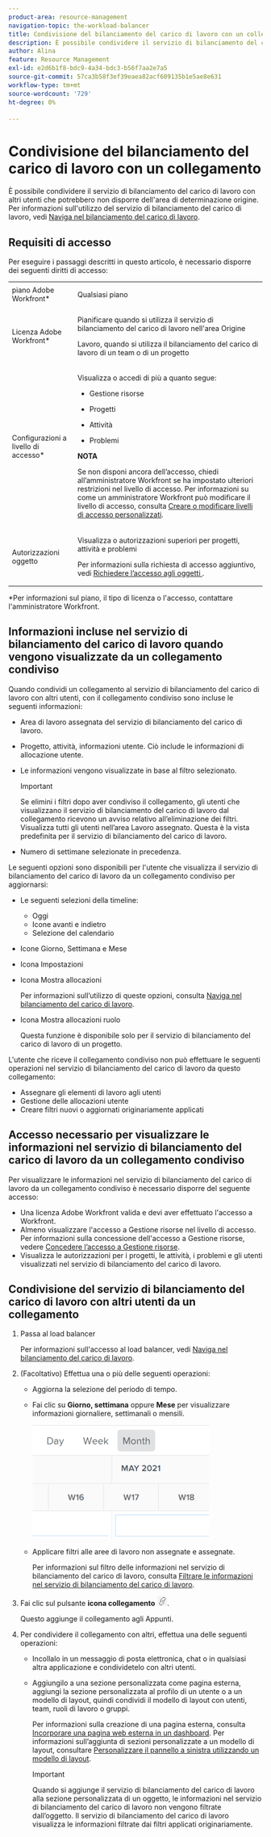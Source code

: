 ```yaml
---
product-area: resource-management
navigation-topic: the-workload-balancer
title: Condivisione del bilanciamento del carico di lavoro con un collegamento
description: È possibile condividere il servizio di bilanciamento del carico di lavoro con altri utenti che potrebbero non disporre dell'area di determinazione origine. Per informazioni sull'utilizzo del servizio di bilanciamento del carico di lavoro, vedere Navigare nel servizio di bilanciamento del carico di lavoro.
author: Alina
feature: Resource Management
exl-id: e2d6b1f8-bdc9-4a34-bdc3-b56f7aa2e7a5
source-git-commit: 57ca3b58f3ef39eaea82acf609135b1e5ae8e631
workflow-type: tm+mt
source-wordcount: '729'
ht-degree: 0%

---
```


# Condivisione del bilanciamento del carico di lavoro con un collegamento

È possibile condividere il servizio di bilanciamento del carico di lavoro con altri utenti che potrebbero non disporre dell&#39;area di determinazione origine. Per informazioni sull&#39;utilizzo del servizio di bilanciamento del carico di lavoro, vedi [Naviga nel bilanciamento del carico di lavoro](../../resource-mgmt/workload-balancer/navigate-the-workload-balancer.md).

## Requisiti di accesso

Per eseguire i passaggi descritti in questo articolo, è necessario disporre dei seguenti diritti di accesso:

<table style="table-layout:auto"> 
 <col> 
 <col> 
 <tbody> 
  <tr> 
   <td role="rowheader">piano Adobe Workfront*</td> 
   <td> <p>Qualsiasi piano</p> </td> 
  </tr> 
  <tr> 
   <td role="rowheader">Licenza Adobe Workfront*</td> 
   <td> <p>Pianificare quando si utilizza il servizio di bilanciamento del carico di lavoro nell'area Origine</p>
   <p>Lavoro, quando si utilizza il bilanciamento del carico di lavoro di un team o di un progetto</p> </td> 
  </tr> 
  <tr> 
   <td role="rowheader">Configurazioni a livello di accesso*</td> 
   <td> <p>Visualizza o accedi di più a quanto segue:</p> 
    <ul> 
     <li> <p>Gestione risorse</p> </li> 
     <li> <p>Progetti</p> </li> 
     <li> <p>Attività</p> </li> 
     <li> <p>Problemi</p> </li> 
    </ul> <p><b>NOTA</b>

Se non disponi ancora dell’accesso, chiedi all’amministratore Workfront se ha impostato ulteriori restrizioni nel livello di accesso. Per informazioni su come un amministratore Workfront può modificare il livello di accesso, consulta <a href="../../administration-and-setup/add-users/configure-and-grant-access/create-modify-access-levels.md" class="MCXref xref">Creare o modificare livelli di accesso personalizzati</a>.</p> </td>
</tr> 
  <tr> 
   <td role="rowheader">Autorizzazioni oggetto</td> 
   <td> <p>Visualizza o autorizzazioni superiori per progetti, attività e problemi </p> <p>Per informazioni sulla richiesta di accesso aggiuntivo, vedi <a href="../../workfront-basics/grant-and-request-access-to-objects/request-access.md" class="MCXref xref">Richiedere l’accesso agli oggetti </a>.</p> </td> 
  </tr> 
 </tbody> 
</table>

&#42;Per informazioni sul piano, il tipo di licenza o l&#39;accesso, contattare l&#39;amministratore Workfront.

## Informazioni incluse nel servizio di bilanciamento del carico di lavoro quando vengono visualizzate da un collegamento condiviso

Quando condividi un collegamento al servizio di bilanciamento del carico di lavoro con altri utenti, con il collegamento condiviso sono incluse le seguenti informazioni:

* Area di lavoro assegnata del servizio di bilanciamento del carico di lavoro.
* Progetto, attività, informazioni utente. Ciò include le informazioni di allocazione utente.
* Le informazioni vengono visualizzate in base al filtro selezionato.

   >[!IMPORTANT]
   >
   >Se elimini i filtri dopo aver condiviso il collegamento, gli utenti che visualizzano il servizio di bilanciamento del carico di lavoro dal collegamento ricevono un avviso relativo all’eliminazione dei filtri. Visualizza tutti gli utenti nell’area Lavoro assegnato. Questa è la vista predefinita per il servizio di bilanciamento del carico di lavoro.

* Numero di settimane selezionate in precedenza.

Le seguenti opzioni sono disponibili per l&#39;utente che visualizza il servizio di bilanciamento del carico di lavoro da un collegamento condiviso per aggiornarsi:

* Le seguenti selezioni della timeline:

   * Oggi
   * Icone avanti e indietro
   * Selezione del calendario

* Icone Giorno, Settimana e Mese
* Icona Impostazioni
* Icona Mostra allocazioni

   Per informazioni sull’utilizzo di queste opzioni, consulta [Naviga nel bilanciamento del carico di lavoro](../../resource-mgmt/workload-balancer/navigate-the-workload-balancer.md).

* Icona Mostra allocazioni ruolo

   Questa funzione è disponibile solo per il servizio di bilanciamento del carico di lavoro di un progetto.

L&#39;utente che riceve il collegamento condiviso non può effettuare le seguenti operazioni nel servizio di bilanciamento del carico di lavoro da questo collegamento:

* Assegnare gli elementi di lavoro agli utenti
* Gestione delle allocazioni utente
* Creare filtri nuovi o aggiornati originariamente applicati

## Accesso necessario per visualizzare le informazioni nel servizio di bilanciamento del carico di lavoro da un collegamento condiviso

Per visualizzare le informazioni nel servizio di bilanciamento del carico di lavoro da un collegamento condiviso è necessario disporre del seguente accesso:

* Una licenza Adobe Workfront valida e devi aver effettuato l&#39;accesso a Workfront.
* Almeno visualizzare l&#39;accesso a Gestione risorse nel livello di accesso. Per informazioni sulla concessione dell&#39;accesso a Gestione risorse, vedere [Concedere l’accesso a Gestione risorse](../../administration-and-setup/add-users/configure-and-grant-access/grant-access-resource-management.md).
* Visualizza le autorizzazioni per i progetti, le attività, i problemi e gli utenti visualizzati nel servizio di bilanciamento del carico di lavoro.

## Condivisione del servizio di bilanciamento del carico di lavoro con altri utenti da un collegamento

1. Passa al load balancer

   Per informazioni sull&#39;accesso al load balancer, vedi [Naviga nel bilanciamento del carico di lavoro](../../resource-mgmt/workload-balancer/navigate-the-workload-balancer.md).

1. (Facoltativo) Effettua una o più delle seguenti operazioni:

   * Aggiorna la selezione del periodo di tempo.
   * Fai clic su **Giorno, settimana** oppure **Mese** per visualizzare informazioni giornaliere, settimanali o mensili.

      ![](assets/month-icon-on-toolbar-selected-wb-350x226.png)

   * Applicare filtri alle aree di lavoro non assegnate e assegnate.

      Per informazioni sul filtro delle informazioni nel servizio di bilanciamento del carico di lavoro, consulta [Filtrare le informazioni nel servizio di bilanciamento del carico di lavoro](../../resource-mgmt/workload-balancer/filter-information-workload-balancer.md).

1. Fai clic sul pulsante **icona collegamento** ![](assets/wb-shearable-link-icon-small.png).

   Questo aggiunge il collegamento agli Appunti.

1. Per condividere il collegamento con altri, effettua una delle seguenti operazioni:

   * Incollalo in un messaggio di posta elettronica, chat o in qualsiasi altra applicazione e condividetelo con altri utenti.
   * Aggiungilo a una sezione personalizzata come pagina esterna, aggiungi la sezione personalizzata al profilo di un utente o a un modello di layout, quindi condividi il modello di layout con utenti, team, ruoli di lavoro o gruppi.

      Per informazioni sulla creazione di una pagina esterna, consulta [Incorporare una pagina web esterna in un dashboard](../../reports-and-dashboards/dashboards/creating-and-managing-dashboards/embed-external-web-page-dashboard.md). Per informazioni sull’aggiunta di sezioni personalizzate a un modello di layout, consultare [Personalizzare il pannello a sinistra utilizzando un modello di layout](../../administration-and-setup/customize-workfront/use-layout-templates/customize-left-panel.md).

      >[!IMPORTANT]
      >
      >Quando si aggiunge il servizio di bilanciamento del carico di lavoro alla sezione personalizzata di un oggetto, le informazioni nel servizio di bilanciamento del carico di lavoro non vengono filtrate dall’oggetto. Il servizio di bilanciamento del carico di lavoro visualizza le informazioni filtrate dai filtri applicati originariamente.
